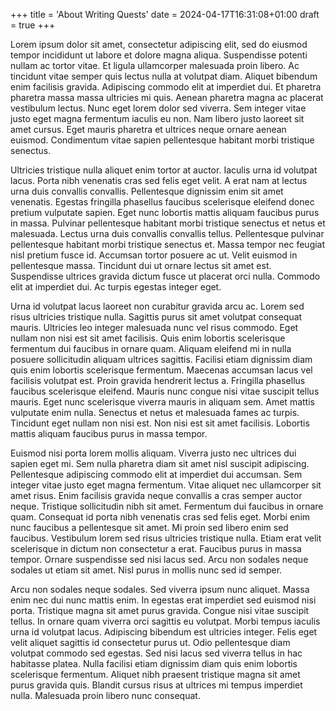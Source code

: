 +++
title = 'About Writing Quests'
date = 2024-04-17T16:31:08+01:00
draft = true
+++


Lorem ipsum dolor sit amet, consectetur adipiscing elit, sed do eiusmod tempor incididunt ut labore et dolore magna aliqua. Suspendisse potenti nullam ac tortor vitae. Et ligula ullamcorper malesuada proin libero. Ac tincidunt vitae semper quis lectus nulla at volutpat diam. Aliquet bibendum enim facilisis gravida. Adipiscing commodo elit at imperdiet dui. Et pharetra pharetra massa massa ultricies mi quis. Aenean pharetra magna ac placerat vestibulum lectus. Nunc eget lorem dolor sed viverra. Sem integer vitae justo eget magna fermentum iaculis eu non. Nam libero justo laoreet sit amet cursus. Eget mauris pharetra et ultrices neque ornare aenean euismod. Condimentum vitae sapien pellentesque habitant morbi tristique senectus.

Ultricies tristique nulla aliquet enim tortor at auctor. Iaculis urna id volutpat lacus. Porta nibh venenatis cras sed felis eget velit. A erat nam at lectus urna duis convallis convallis. Pellentesque dignissim enim sit amet venenatis. Egestas fringilla phasellus faucibus scelerisque eleifend donec pretium vulputate sapien. Eget nunc lobortis mattis aliquam faucibus purus in massa. Pulvinar pellentesque habitant morbi tristique senectus et netus et malesuada. Lectus urna duis convallis convallis tellus. Pellentesque pulvinar pellentesque habitant morbi tristique senectus et. Massa tempor nec feugiat nisl pretium fusce id. Accumsan tortor posuere ac ut. Velit euismod in pellentesque massa. Tincidunt dui ut ornare lectus sit amet est. Suspendisse ultrices gravida dictum fusce ut placerat orci nulla. Commodo elit at imperdiet dui. Ac turpis egestas integer eget.

Urna id volutpat lacus laoreet non curabitur gravida arcu ac. Lorem sed risus ultricies tristique nulla. Sagittis purus sit amet volutpat consequat mauris. Ultricies leo integer malesuada nunc vel risus commodo. Eget nullam non nisi est sit amet facilisis. Quis enim lobortis scelerisque fermentum dui faucibus in ornare quam. Aliquam eleifend mi in nulla posuere sollicitudin aliquam ultrices sagittis. Facilisi etiam dignissim diam quis enim lobortis scelerisque fermentum. Maecenas accumsan lacus vel facilisis volutpat est. Proin gravida hendrerit lectus a. Fringilla phasellus faucibus scelerisque eleifend. Mauris nunc congue nisi vitae suscipit tellus mauris. Eget nunc scelerisque viverra mauris in aliquam sem. Amet mattis vulputate enim nulla. Senectus et netus et malesuada fames ac turpis. Tincidunt eget nullam non nisi est. Non nisi est sit amet facilisis. Lobortis mattis aliquam faucibus purus in massa tempor.

Euismod nisi porta lorem mollis aliquam. Viverra justo nec ultrices dui sapien eget mi. Sem nulla pharetra diam sit amet nisl suscipit adipiscing. Pellentesque adipiscing commodo elit at imperdiet dui accumsan. Sem integer vitae justo eget magna fermentum. Vitae aliquet nec ullamcorper sit amet risus. Enim facilisis gravida neque convallis a cras semper auctor neque. Tristique sollicitudin nibh sit amet. Fermentum dui faucibus in ornare quam. Consequat id porta nibh venenatis cras sed felis eget. Morbi enim nunc faucibus a pellentesque sit amet. Mi proin sed libero enim sed faucibus. Vestibulum lorem sed risus ultricies tristique nulla. Etiam erat velit scelerisque in dictum non consectetur a erat. Faucibus purus in massa tempor. Ornare suspendisse sed nisi lacus sed. Arcu non sodales neque sodales ut etiam sit amet. Nisl purus in mollis nunc sed id semper.

Arcu non sodales neque sodales. Sed viverra ipsum nunc aliquet. Massa enim nec dui nunc mattis enim. In egestas erat imperdiet sed euismod nisi porta. Tristique magna sit amet purus gravida. Congue nisi vitae suscipit tellus. In ornare quam viverra orci sagittis eu volutpat. Morbi tempus iaculis urna id volutpat lacus. Adipiscing bibendum est ultricies integer. Felis eget velit aliquet sagittis id consectetur purus ut. Odio pellentesque diam volutpat commodo sed egestas. Sed nisi lacus sed viverra tellus in hac habitasse platea. Nulla facilisi etiam dignissim diam quis enim lobortis scelerisque fermentum. Aliquet nibh praesent tristique magna sit amet purus gravida quis. Blandit cursus risus at ultrices mi tempus imperdiet nulla. Malesuada proin libero nunc consequat.
